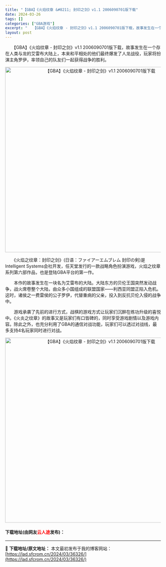 ```yaml
---
title: "【GBA】《火焰纹章 &#8211; 封印之剑》v1.1 2006090701版下载"
date: 2024-03-26
tags: []
categories: ["GBA游戏"]
excerpt: "　　【GBA】《火焰纹章 - 封印之剑》v1.1 2006090701版下载，故事发生在一个存在人类与龙的艾雷布大陆上，本来和平相处的他们最终爆发了人龙战役，玩家将扮演主角罗伊，率领自己的队友们一起获得战争的胜利。 　　《火焰之纹章：封印之剑》(日语：ファイアーエムブレム 封印の剣)是Intelli&hellip;"
layout: post
---
```


 <p>　　【GBA】《火焰纹章 - 封印之剑》v1.1 2006090701版下载，故事发生在一个存在人类与龙的艾雷布大陆上，本来和平相处的他们最终爆发了人龙战役，玩家将扮演主角罗伊，率领自己的队友们一起获得战争的胜利。</p> <p align="center"><img align="" border="0" src="https://lad.sfcrom.cn/wp-content/uploads/2024/03/20240326_660263fb9f669.jpg" width="600" alt="【GBA】《火焰纹章 - 封印之剑》v1.1 2006090701版下载" /></p> <p>　　《火焰之纹章：封印之剑》(日语：ファイアーエムブレム 封印の剣)是Intelligent Systems会社开发，任天堂发行的一款战略角色扮演游戏，火焰之纹章系列第六部作品，也是登陆GBA平台的第一作。</p> <p>　　本作的故事发生在一块名为艾雷布的大陆。大陆东方的贝伦王国突然发动战争，战火席卷整个大陆，由众多小国组成的联盟国家&mdash;&mdash;利西亚同盟正陷入危机。这时，诸侯之一费雷侯的公子罗伊，代替重病的父亲，投入到反抗贝伦入侵的战争中。</p> <p>　　游戏承袭了先前的进行方式，战棋的游戏方式让玩家们沉醉在练功升级的喜悦中。《火炎之纹章》的故事又是玩家们有口皆碑的，同时享受游戏剧情以及游戏内容。除此之外，也充分利用了GBA的通信对战功能，玩家们可以透过对战线，最多支持4名玩家同时进行对战。</p> <p align="center"><img align="" border="0" src="https://lad.sfcrom.cn/wp-content/uploads/2024/03/20240326_660263fc1bd41.jpg" width="599" alt="【GBA】《火焰纹章 - 封印之剑》v1.1 2006090701版下载" /></p> <p><h4>下载地址(由网友<font color="red">云人途</font>发布)：</h4></p> 

---
📖 **下载地址/原文地址：** 本文最初发布于我的博客网站：[https://lad.sfcrom.cn/2024/03/36326/](https://lad.sfcrom.cn/2024/03/36326/)

